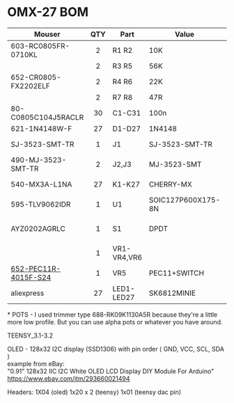 # OMX-27 BOM


| Mouser  | QTY | Part | Value | Package |
|-----|:--:|-----|-----|-----|
|603-RC0805FR-0710KL|2|R1 R2|10K|0805|
||2|R3 R5|56K|0805|
|652-CR0805-FX2202ELF|2|R4 R6|22K|0805|
||2|R7 R8|47R|0805|
|80-C0805C104J5RACLR|30|C1-C31|100n|0805|
|621-1N4148W-F|27|D1-D27|1N4148|SOD-123|
|SJ-3523-SMT-TR|1|J1|SJ-3523-SMT-TR|3.5 mm jack stereo|
|490-MJ-3523-SMT-TR|2|J2,J3|MJ-3523-SMT|3.5 mm jack mono|
|540-MX3A-L1NA|27|K1-K27|CHERRY-MX|CHERRY-MX Silent Red|
|595-TLV9062IDR|1|U1|SOIC127P600X175-8N|TLV9062IDR|
|AYZ0202AGRLC|1|S1|DPDT|SWITCH-DPDT-SMD-AYZ0202|
||1|VR1-VR4,VR6||9MM_SNAP-IN_POT*|
|[652-PEC11R-4015F-S24](http://www.mouser.com/Search/ProductDetail.aspx?R=652-PEC11R-4015F-S24)|1|VR5|PEC11+SWITCH|Encoder with Switch|
| aliexpress |27|LED1-LED27|SK6812MINIE|SK6812-MINI-E|


\* POTS - I used trimmer type 688-RK09K1130A5R because they're a little more low profile. But you can use alpha pots or whatever you have around.

TEENSY_3.1-3.2

OLED - 128x32 I2C display (SSD1306) with pin order ( GND, VCC, SCL, SDA )  
example from eBay:  
"0.91" 128x32 IIC I2C White OLED LCD Display DIY Module For Arduino"  
https://www.ebay.com/itm/293660021494  


Headers:
1X04 (oled)
1x20 x 2 (teensy)
1x01 (teensy dac pin)


